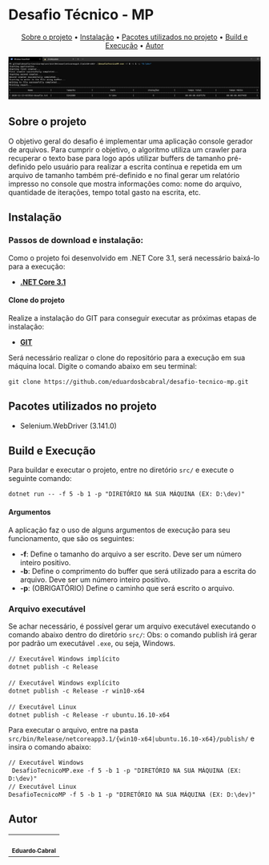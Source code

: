 # Desafio Técnico - MP

<p align="center">
  <a href="#about">Sobre o projeto</a> •
  <a href="#installation">Instalação</a> •
  <a href="#packages">Pacotes utilizados no projeto</a> •
  <a href="#build-exec">Build e Execução</a> •
  <a href="#author">Autor</a>
</p>

<p align="center">
  <img src="project.png?raw=true" alt="Screenshot da execução do projeto" />
</p>

## <a name="about"></a>Sobre o projeto
O objetivo geral do desafio é implementar uma aplicação console gerador de arquivos. Para cumprir o objetivo, o algoritmo utiliza um crawler para recuperar o texto base para logo após utilizar buffers de tamanho pré-definido pelo usuário para realizar a escrita contínua e repetida em um arquivo de tamanho também pré-definido e no final gerar um relatório impresso no console que mostra informações como: nome do arquivo, quantidade de iterações, tempo total gasto na escrita, etc.

## <a name="installation"></a>Instalação

### Passos de download e instalação:

Como o projeto foi desenvolvido em .NET Core 3.1, será necessário baixá-lo para a execução:

* **[.NET Core 3.1](https://dotnet.microsoft.com/download/dotnet-core/3.1)**

#### Clone do projeto

Realize a instalação do GIT para conseguir executar as próximas etapas de instalação:

* **[GIT](https://git-scm.com/downloads)**

Será necessário realizar o clone do repositório para a execução em sua máquina local. Digite o comando abaixo em seu terminal:

```
git clone https://github.com/eduardosbcabral/desafio-tecnico-mp.git
```

## <a name="packages"></a>Pacotes utilizados no projeto

- Selenium.WebDriver (3.141.0)

## <a name="build-exec"></a>Build e Execução

Para buildar e executar o projeto, entre no diretório ```src/``` e execute o seguinte comando:

```
dotnet run -- -f 5 -b 1 -p "DIRETÓRIO NA SUA MÁQUINA (EX: D:\dev)"
```

#### Argumentos

A aplicação faz o uso de alguns argumentos de execução para seu funcionamento, que são os seguintes:
- **-f**: Define o tamanho do arquivo a ser escrito. Deve ser um número inteiro positivo.
- **-b**: Define o comprimento do buffer que será utilizado para a escrita do arquivo. Deve ser um número inteiro positivo.
- **-p**: (OBRIGATÓRIO) Define o caminho que será escrito o arquivo.

### Arquivo executável
Se achar necessário, é possível gerar um arquivo executável executando o comando abaixo dentro do diretório ```src/```:
Obs: o comando publish irá gerar por padrão um executável ```.exe```, ou seja, Windows.

```
// Executável Windows implícito
dotnet publish -c Release

// Executável Windows explícito
dotnet publish -c Release -r win10-x64

// Executável Linux
dotnet publish -c Release -r ubuntu.16.10-x64
```

Para executar o arquivo, entre na pasta ```src/bin/Release/netcoreapp3.1/{win10-x64|ubuntu.16.10-x64}/publish/``` e insira o comando abaixo:
```
// Executável Windows
 DesafioTecnicoMP.exe -f 5 -b 1 -p "DIRETÓRIO NA SUA MÁQUINA (EX: D:\dev)"
// Executável Linux
DesafioTecnicoMP -f 5 -b 1 -p "DIRETÓRIO NA SUA MÁQUINA (EX: D:\dev)"
```
## <a name="author"></a>Autor
<table>
  <tr>
    <td align="center"><a href="https://github.com/eduardosbcabral"><img style="border-radius: 50%;" src="https://avatars2.githubusercontent.com/u/29133996?s=460&u=5b6448ac95459d30e91293f9893d9fafe54fb523&v=4" width="100px;" alt=""/><br /><sub><b>Eduardo Cabral</b></sub></a><br />
  </tr>
</table>
